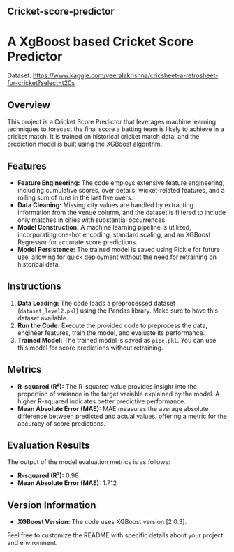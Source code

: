 ## Cricket-score-predictor
# A XgBoost based Cricket Score Predictor

Dataset: https://www.kaggle.com/veeralakrishna/cricsheet-a-retrosheet-for-cricket?select=t20s

## Overview
This project is a Cricket Score Predictor that leverages machine learning techniques to forecast the final score a batting team is likely to achieve in a cricket match. It is trained on historical cricket match data, and the prediction model is built using the XGBoost algorithm.

## Features
- **Feature Engineering:** The code employs extensive feature engineering, including cumulative scores, over details, wicket-related features, and a rolling sum of runs in the last five overs.
- **Data Cleaning:** Missing city values are handled by extracting information from the venue column, and the dataset is filtered to include only matches in cities with substantial occurrences.
- **Model Construction:** A machine learning pipeline is utilized, incorporating one-hot encoding, standard scaling, and an XGBoost Regressor for accurate score predictions.
- **Model Persistence:** The trained model is saved using Pickle for future use, allowing for quick deployment without the need for retraining on historical data.

## Instructions
1. **Data Loading:** The code loads a preprocessed dataset (`dataset_level2.pkl`) using the Pandas library. Make sure to have this dataset available.
2. **Run the Code:** Execute the provided code to preprocess the data, engineer features, train the model, and evaluate its performance.
3. **Trained Model:** The trained model is saved as `pipe.pkl`. You can use this model for score predictions without retraining.

## Metrics
- **R-squared (R²):** The R-squared value provides insight into the proportion of variance in the target variable explained by the model. A higher R-squared indicates better predictive performance.
- **Mean Absolute Error (MAE):** MAE measures the average absolute difference between predicted and actual values, offering a metric for the accuracy of score predictions.

## Evaluation Results
The output of the model evaluation metrics is as follows:
- **R-squared (R²):** 0.98
- **Mean Absolute Error (MAE):** 1.712

## Version Information
- **XGBoost Version:** The code uses XGBoost version [2.0.3].

Feel free to customize the README with specific details about your project and environment.
